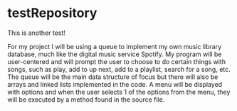 # testRepository
This is another test!

For my project I will be using a queue to implement my own music library database, much like the digital music service Spotify. My program will be user-centered and will prompt the user to choose to do certain things with songs, such as play, add to up next, add to a playlist, search for a song, etc. The queue will be the main data structure of focus but there will also be arrays and linked lists implemented in the code. A menu will be displayed with options and when the user selects 1 of the options from the menu, they will be executed by a method found in the source file. 
